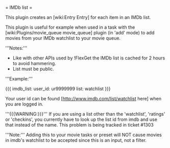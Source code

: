 = IMDb list =

This plugin creates an [wiki:Entry Entry] for each item in an IMDb list.

This plugin is useful for example when used in a task with the [wiki:Plugins/movie_queue movie_queue] plugin (in 'add' mode) to add movies from your IMDb watchlist to your movie queue.

'''Notes:''' 

 * Like with other APIs used by !FlexGet the IMDb list is cached for 2 hours to avoid hammering.
 * List must be public.

'''Example:'''

{{{
imdb_list:
  user_id: ur9999999
  list: watchlist
}}}

Your user id can be found [http://www.imdb.com/list/watchlist here] when you are logged in.

'''{{{WARNING:}}}''' If you are using a list other than the 'watchlist', 'ratings' or 'checkins', you currently have to look up the list id from imdb and use that instead of the name. This problem is being tracked in ticket #1303

'''Note:''' Adding this to your movie tasks or preset will NOT cause movies in imdb's watchlist to be accepted since this is an input, not a filter.